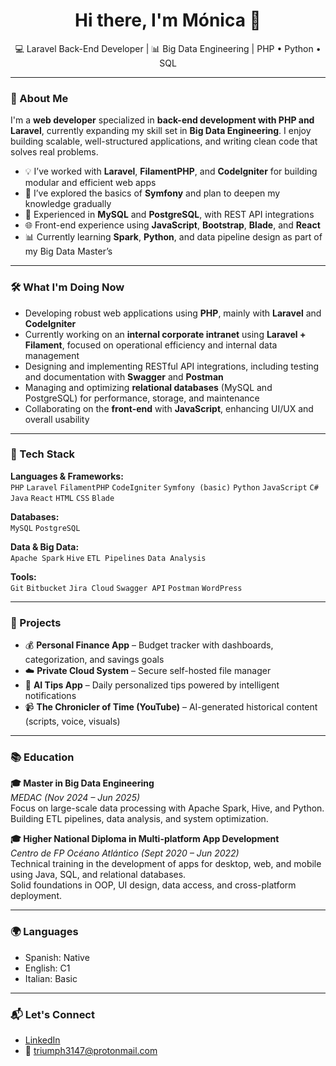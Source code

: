 <h1 align="center">Hi there, I'm Mónica 👋</h1>

<p align="center">💻 Laravel Back-End Developer | 📊 Big Data Engineering | PHP • Python • SQL</p>

---

### 🚀 About Me

I'm a **web developer** specialized in **back-end development with PHP and Laravel**, currently expanding my skill set in **Big Data Engineering**. I enjoy building scalable, well-structured applications, and writing clean code that solves real problems.

- 💡 I’ve worked with **Laravel**, **FilamentPHP**, and **CodeIgniter** for building modular and efficient web apps  
- 🧪 I’ve explored the basics of **Symfony** and plan to deepen my knowledge gradually  
- 💾 Experienced in **MySQL** and **PostgreSQL**, with REST API integrations  
- 🌐 Front-end experience using **JavaScript**, **Bootstrap**, **Blade**, and **React**  
- 📊 Currently learning **Spark**, **Python**, and data pipeline design as part of my Big Data Master’s

---

### 🛠 What I'm Doing Now

- Developing robust web applications using **PHP**, mainly with **Laravel** and **CodeIgniter**  
- Currently working on an **internal corporate intranet** using **Laravel + Filament**, focused on operational efficiency and internal data management  
- Designing and implementing RESTful API integrations, including testing and documentation with **Swagger** and **Postman**  
- Managing and optimizing **relational databases** (MySQL and PostgreSQL) for performance, storage, and maintenance  
- Collaborating on the **front-end** with **JavaScript**, enhancing UI/UX and overall usability

---

### 🔧 Tech Stack

**Languages & Frameworks:**  
`PHP` `Laravel` `FilamentPHP` `CodeIgniter` `Symfony (basic)` `Python` `JavaScript` `C#` `Java` `React` `HTML` `CSS` `Blade`

**Databases:**  
`MySQL` `PostgreSQL`

**Data & Big Data:**  
`Apache Spark` `Hive` `ETL Pipelines` `Data Analysis`

**Tools:**  
`Git` `Bitbucket` `Jira Cloud` `Swagger API` `Postman` `WordPress`

---

### 📌 Projects

- 💰 **Personal Finance App** – Budget tracker with dashboards, categorization, and savings goals  
- ☁️ **Private Cloud System** – Secure self-hosted file manager  
- 🤖 **AI Tips App** – Daily personalized tips powered by intelligent notifications  
- 📹 **The Chronicler of Time (YouTube)** – AI-generated historical content (scripts, voice, visuals)

---

### 📚 Education

**🎓 Master in Big Data Engineering**  
*MEDAC (Nov 2024 – Jun 2025)*  
Focus on large-scale data processing with Apache Spark, Hive, and Python. Building ETL pipelines, data analysis, and system optimization.

**🎓 Higher National Diploma in Multi-platform App Development**  
*Centro de FP Océano Atlántico (Sept 2020 – Jun 2022)*  
Technical training in the development of apps for desktop, web, and mobile using Java, SQL, and relational databases.  
Solid foundations in OOP, UI design, data access, and cross-platform deployment.

---

### 🌍 Languages

- Spanish: Native  
- English: C1  
- Italian: Basic

---

### 📬 Let's Connect

- [LinkedIn](https://www.linkedin.com/in/monicamgi)  
- 📧 triumph3147@protonmail.com

<!--
<p align="center">
  <img src="https://github-readme-stats.vercel.app/api?username=monicamgi&show_icons=true&theme=default" alt="GitHub stats" />
</p>
-->
